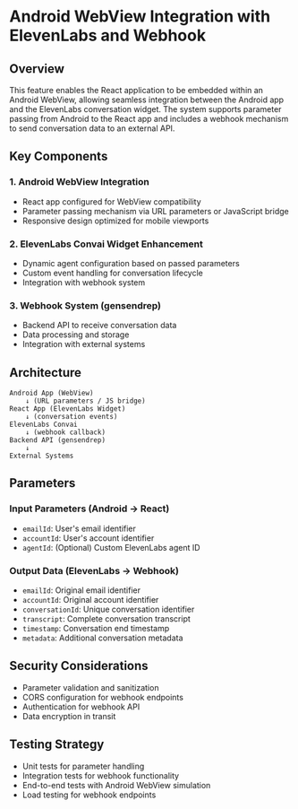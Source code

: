 # Android WebView Integration with ElevenLabs and Webhook

## Overview

This feature enables the React application to be embedded within an Android WebView, allowing seamless integration between the Android app and the ElevenLabs conversation widget. The system supports parameter passing from Android to the React app and includes a webhook mechanism to send conversation data to an external API.

## Key Components

### 1. Android WebView Integration
- React app configured for WebView compatibility
- Parameter passing mechanism via URL parameters or JavaScript bridge
- Responsive design optimized for mobile viewports

### 2. ElevenLabs Convai Widget Enhancement
- Dynamic agent configuration based on passed parameters
- Custom event handling for conversation lifecycle
- Integration with webhook system

### 3. Webhook System (gensendrep)
- Backend API to receive conversation data
- Data processing and storage
- Integration with external systems

## Architecture

```
Android App (WebView)
    ↓ (URL parameters / JS bridge)
React App (ElevenLabs Widget)
    ↓ (conversation events)
ElevenLabs Convai
    ↓ (webhook callback)
Backend API (gensendrep)
    ↓
External Systems
```

## Parameters

### Input Parameters (Android → React)
- `emailId`: User's email identifier
- `accountId`: User's account identifier
- `agentId`: (Optional) Custom ElevenLabs agent ID

### Output Data (ElevenLabs → Webhook)
- `emailId`: Original email identifier
- `accountId`: Original account identifier
- `conversationId`: Unique conversation identifier
- `transcript`: Complete conversation transcript
- `timestamp`: Conversation end timestamp
- `metadata`: Additional conversation metadata

## Security Considerations

- Parameter validation and sanitization
- CORS configuration for webhook endpoints
- Authentication for webhook API
- Data encryption in transit

## Testing Strategy

- Unit tests for parameter handling
- Integration tests for webhook functionality
- End-to-end tests with Android WebView simulation
- Load testing for webhook endpoints 